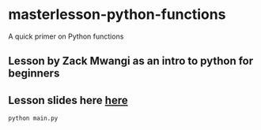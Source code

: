 # masterlesson-python-functions
A quick primer on Python functions

## Lesson by Zack Mwangi as an intro to python for beginners

## Lesson slides here [here](link)

```sh
python main.py
```
